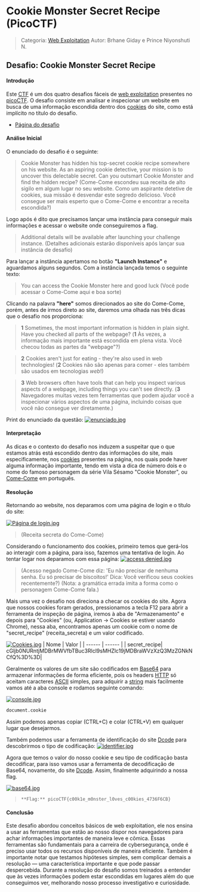 # Cookie Monster Secret Recipe (PicoCTF)
> Categoria: [Web Exploitation](https://devopedia.org/web-exploitation)
> Autor: Brhane Giday e Prince Niyonshuti N.

## Desafio: Cookie Monster Secret Recipe
#### Introdução
Este [CTF](https://en.wikipedia.org/wiki/Capture_the_flag_(cybersecurity)) é um dos quatro desafios fáceis de [web exploitation](https://devopedia.org/web-exploitation) presentes no [picoCTF](https://play.picoctf.org). O desafio consiste em analisar e inspecionar um website em busca de uma informação escondida dentro dos [cookies](https://en.wikipedia.org/wiki/HTTP_cookie) do site, como está implícito no título do desafio.
- [Página do desafio](https://play.picoctf.org/practice/challenge/469?category=1&difficulty=1&originalEvent=74&page=1)
#### Análise Inicial

O enunciado do desafio é o seguinte:
> Cookie Monster has hidden his top-secret cookie recipe somewhere on his website. As an aspiring cookie detective, your mission is to uncover this delectable secret. Can you outsmart Cookie Monster and find the hidden recipe?
(Come-Come escondeu sua receita de alto sigilo em algum lugar no seu website. Como um aspirante detetive de cookies, sua missão é desvendar este segredo delicioso. Você consegue ser mais esperto que o Come-Come e encontrar a receita escondida?)

Logo após é dito que precisamos lançar uma instância para conseguir mais informações e acessar o website onde conseguiremos a flag.
>Additional details will be available after launching your challenge instance.
(Detalhes adicionais estarão disponíveis após lançar sua instância de desafio)

Para lançar a instância apertamos no botão **"Launch Instance"** e aguardamos alguns segundos. Com a instância lançada temos o seguinte texto:
>You can access the Cookie Monster here and good luck
(Você pode acessar o Come-Come aqui e boa sorte)

Clicando na palavra **"here"** somos direcionados ao site do Come-Come, porém, antes de irmos direto ao site, daremos uma olhada nas três dicas que o desafio nos proporciona:

> **1** Sometimes, the most important information is hidden in plain sight. Have you checked all parts of the webpage?
(**1** Às vezes, a informação mais importante está escondida em plena vista. Você checou todas as partes da "webpage"?)

> **2** Cookies aren't just for eating - they're also used in web technologies!
(**2** Cookies não são apenas para comer - eles também são usados em tecnologias *web*!)

> **3** Web browsers often have tools that can help you inspect various aspects of a webpage, including things you can't see directly.
(**3** Navegadores muitas vezes tem ferramentas que podem ajudar você a inspecionar vários aspectos de uma página, incluindo coisas que você não consegue ver diretamente.)

Print do enunciado da questão:
[![enunciado.jpg](https://i.postimg.cc/bJDHhttT/enunciado.jpg)](https://postimg.cc/2bYBd3Tb)

#### Interpretação
As dicas e o contexto do desafio nos induzem a suspeitar que o que estamos atrás está escondido dentro das informações do site, mais especificamente, nos [cookies](https://developer.mozilla.org/en-US/docs/Web/HTTP/Cookies) presentes na página, nos quais pode haver alguma informação importante, tendo em vista a dica de número dois e o nome do famoso personagem da série Vila Sésamo "Cookie Monster", ou [Come-Come](https://en-m-wikipedia-org.translate.goog/wiki/Cookie_Monster?_x_tr_sl=en&_x_tr_tl=pt&_x_tr_hl=pt&_x_tr_pto=tc) em português.

#### Resolução
Retornando ao website, nos deparamos com uma página de login e o título do site:

[![Página de login.jpg](https://i.postimg.cc/yxHVXTQD/P-gina-de-login.jpg)](https://postimg.cc/47WkXpTG)
> (Receita secreta do Come-Come)

Considerando o funcionamento dos cookies, primeiro temos que gerá-los ao interagir com a página, para isso, fazemos uma tentativa de login.
Ao tentar logar nos deparamos com essa página:
[![access denied.jpg](https://i.postimg.cc/B6NhMSN2/Access-denied.jpg)](https://postimg.cc/R66Q0zk0)
> (Acesso negado
Come-Come diz: 'Eu não precisar de nenhuma senha. Eu só precisar de biscoitos!'
Dica: Você verificou seus cookies recentemente?)
(Nota: a gramática errada imita a forma como o personagem Come-Come fala.)

Mais uma vez o desafio nos direciona a checar os cookies do site. 
Agora que nossos cookies foram gerados, pressionamos a tecla F12 para abrir a ferramenta de inspeção de página, iremos à aba de "Armazenamento" e depois para "Cookies" (ou, Application -> Cookies se estiver usando Chrome), nessa aba, encontramos apenas um cookie com o nome de "secret_recipe" (receita_secreta) e um valor codificado.

[![Cookies.jpg](https://i.postimg.cc/B615k2T5/Cookies.jpg)](https://postimg.cc/zb8RRbP3)
| Nome | Valor |
| ------ | ------ |
| secret_recipe| cGljb0NURntjMDBrMWVfbTBuc3Rlcl9sMHZlc19jMDBraWVzXzQ3MzZGNkNCfQ%3D%3D|

Geralmente os valores de um site são codificados em [Base64](https://en.wikipedia.org/wiki/Base64) para armazenar informações de forma eficiente, pois os headers [HTTP](https://en-m-wikipedia-org.translate.goog/wiki/HTTP?_x_tr_sl=en&_x_tr_tl=pt&_x_tr_hl=pt&_x_tr_pto=tc) só aceitam caracteres [ASCII](https://en.wikipedia.org/wiki/ASCII) simples, para adquirir a [string](https://en.wikipedia.org/wiki/String_(computer_science)) mais facilmente vamos até a aba console e rodamos seguinte comando:

[![console.jpg](https://i.postimg.cc/P5PCSTzY/console.jpg)](https://postimg.cc/LJF4XdW8)
```sh
document.cookie
```
Assim podemos apenas copiar (CTRL+C) e colar (CTRL+V) em qualquer lugar que desejarmos.

Também podemos usar a ferramenta de identificação do site [Dcode](https://www.dcode.fr/cipher-identifier) para descobrirmos o tipo de codificação:
[![identifier.jpg](https://i.postimg.cc/9MT8T6nj/identifier.jpg)](https://postimg.cc/Q98JZyD6)

Agora que temos o valor do nosso cookie e seu tipo de codificação basta decodificar, para isso vamos usar a ferramenta de decodificação de Base64, novamente, do site [Dcode](https://www.dcode.fr/base-64-encoding). Assim, finalmente adquirindo a nossa flag.

[![base64.jpg](https://i.postimg.cc/kMvwmvrw/base64.jpg)](https://postimg.cc/5jj85v2F)
> `**Flag:** picoCTF{c00k1e_m0nster_l0ves_c00kies_4736F6CB}`

#### Conclusão
Este desafio abordou conceitos básicos de web exploitation, ele nos ensina a usar as ferramentas que estão ao nosso dispor nos navegadores para achar informações importantes de maneira leve e cômica. Essas ferramentas são fundamentais para a carreira de cybersegurança, onde é preciso usar todos os recursos disponíveis de maneira eficiente. Também é importante notar que testamos hipóteses simples, sem complicar demais a resolução — uma característica importante e que pode passar despercebida.
Durante a resolução do desafio somos treinados a entender que às vezes informações podem estar escondidas em lugares além do que conseguimos ver, melhorando nosso processo investigativo e curiosidade.